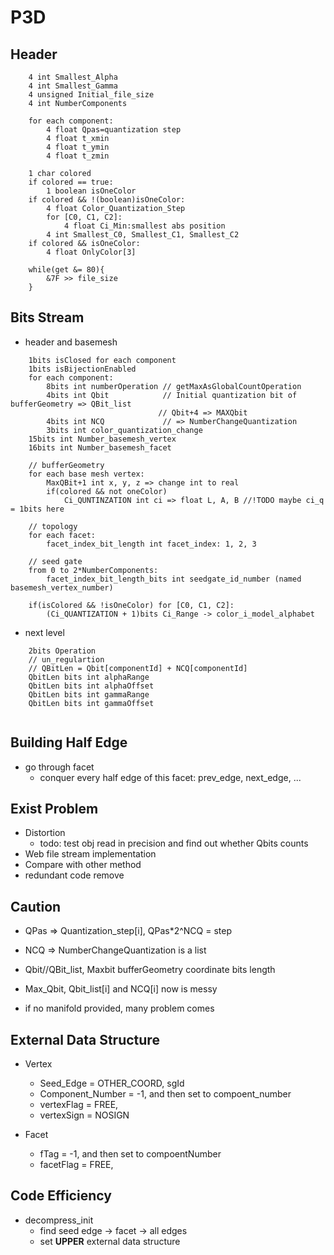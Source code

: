 # P3D

## Header

```
    4 int Smallest_Alpha
    4 int Smallest_Gamma
    4 unsigned Initial_file_size
    4 int NumberComponents

    for each component:
        4 float Qpas=quantization step
        4 float t_xmin
        4 float t_ymin
        4 float t_zmin

    1 char colored
    if colored == true:
    	1 boolean isOneColor
    if colored && !(boolean)isOneColor:
        4 float Color_Quantization_Step
        for [C0, C1, C2]:
        	4 float Ci_Min:smallest abs position 
    	4 int Smallest_C0, Smallest_C1, Smallest_C2
    if colored && isOneColor:
    	4 float OnlyColor[3]

    while(get &= 80){
        &7F >> file_size
    }

```

## Bits Stream
+ header and basemesh
```
    1bits isClosed for each component
    1bits isBijectionEnabled
    for each component:
        8bits int numberOperation // getMaxAsGlobalCountOperation
        4bits int Qbit            // Initial quantization bit of bufferGeometry => QBit_list
                                 // Qbit+4 => MAXQbit
        4bits int NCQ             // => NumberChangeQuantization
        3bits int color_quantization_change
    15bits int Number_basemesh_vertex
    16bits int Number_basemesh_facet

    // bufferGeometry
    for each base mesh vertex:
        MaxQBit+1 int x, y, z => change int to real
        if(colored && not oneColor)
            Ci_QUNTINZATION int ci => float L, A, B //!TODO maybe ci_q = 1bits here

    // topology
    for each facet:
        facet_index_bit_length int facet_index: 1, 2, 3

    // seed gate
    from 0 to 2*NumberComponents:
        facet_index_bit_length_bits int seedgate_id_number (named basemesh_vertex_number)
        
    if(isColored && !isOneColor) for [C0, C1, C2]:
        (Ci_QUANTIZATION + 1)bits Ci_Range -> color_i_model_alphabet
```

+ next level

```
    2bits Operation
    // un_regulartion
    // QBitLen = Qbit[componentId] + NCQ[componentId]
    QbitLen bits int alphaRange
    QbitLen bits int alphaOffset
    QbitLen bits int gammaRange
    QbitLen bits int gammaOffset
    
```

## Building Half Edge
+ go through facet
  - conquer every half edge of this facet: prev_edge, next_edge, ...


## Exist Problem
+ Distortion
  - todo: test obj read in precision and find out whether Qbits counts
+ Web file stream implementation
+ Compare with other method
+ redundant code remove


## Caution
+ QPas => Quantization_step[i], QPas*2^NCQ = step
+ NCQ => NumberChangeQuantization is a list
+ Qbit//QBit_list, Maxbit bufferGeometry coordinate bits length

+ Max_Qbit, Qbit_list[i] and NCQ[i] now is messy
+ if no manifold provided, many problem comes

## External Data Structure
+ Vertex
  - Seed_Edge = OTHER_COORD, sgId
  - Component_Number = -1, and then set to compoent_number
  - vertexFlag = FREE, 
  - vertexSign = NOSIGN


+ Facet
  - fTag = -1, and then set to compoentNumber
  - facetFlag = FREE,
  

## Code Efficiency
+ decompress_init
  - find seed edge -> facet -> all edges
  - set **UPPER** external data structure



